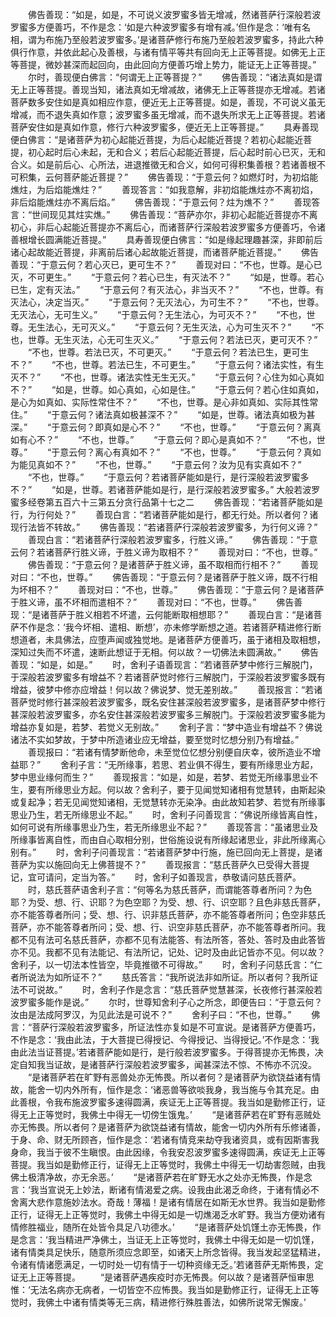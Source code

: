 <!-- { "loadSidebar": true } -->
　　佛告善现：“如是，如是，不可说义波罗蜜多皆无增减，然诸菩萨行深般若波罗蜜多方便善巧，不作是念：‘如是六种波罗蜜多有增有减。’但作是念：‘唯有名相，谓为布施乃至般若波罗蜜多。’是诸菩萨修行布施乃至般若波罗蜜多，持此六种俱行作意，并依此起心及善根，与诸有情平等共有回向无上正等菩提。如佛无上正等菩提，微妙甚深而起回向，由此回向方便善巧增上势力，能证无上正等菩提。”
　　尔时，善现便白佛言：“何谓无上正等菩提？”
　　佛告善现：“诸法真如是谓无上正等菩提。善现当知，诸法真如无增减故，诸佛无上正等菩提亦无增减。若诸菩萨数多安住如是真如相应作意，便近无上正等菩提。如是，善现，不可说义虽无增减，而不退失真如作意；波罗蜜多虽无增减，而不退失所求无上正等菩提。若诸菩萨安住如是真如作意，修行六种波罗蜜多，便近无上正等菩提。”
　　具寿善现便白佛言：“是诸菩萨为初心起能近菩提，为后心起能近菩提？若初心起能近菩提，初心起时后心未起，无和合义；若后心起能近菩提，后心起时前心已灭，无和合义。如是前后心、心所法，进退推徵无和合义，如何可得积集善根？若诸善根不可积集，云何菩萨能近菩提？”
　　佛告善现：“于意云何？如燃灯时，为初焰能燋炷，为后焰能燋炷？”
　　善现答言：“如我意解，非初焰能燋炷亦不离初焰，非后焰能燋炷亦不离后焰。”
　　佛告善现：“于意云何？炷为燋不？”
　　善现答言：“世间现见其炷实燋。”
　　佛告善现：“菩萨亦尔，非初心起能近菩提亦不离初心，非后心起能近菩提亦不离后心，而诸菩萨行深般若波罗蜜多方便善巧，令诸善根增长圆满能近菩提。”
　　具寿善现便白佛言：“如是缘起理趣甚深，非即前后诸心起故能近菩提，非离前后诸心起故能近菩提，而诸菩萨能近菩提。”
　　佛告善现：“于意云何？若心灭已，更可生不？”
　　善现对曰：“不也，世尊。是心已灭，不可更生。”
　　“于意云何？若心已生，有灭法不？”
　　“如是，世尊。若心已生，定有灭法。”
　　“于意云何？有灭法心，非当灭不？”
　　“不也，世尊。有灭法心，决定当灭。”
　　“于意云何？无灭法心，为可生不？”
　　“不也，世尊。无灭法心，无可生义。”
　　“于意云何？无生法心，为可灭不？”
　　“不也，世尊。无生法心，无可灭义。”
　　“于意云何？无生灭法，心为可生灭不？”
　　“不也，世尊。无生灭法，心无可生灭义。”
　　“于意云何？若法已灭，更可灭不？”
　　“不也，世尊。若法已灭，不可更灭。”
　　“于意云何？若法已生，更可生不？”
　　“不也，世尊。若法已生，不可更生。”
　　“于意云何？诸法实性，有生灭不？”
　　“不也，世尊。诸法实性无生无灭。”
　　“于意云何？心住为如心真如不？”
　　“如是，世尊。如心真如，心如是住。”
　　“于意云何？若心住如真如，是心为如真如、实际性常住不？”
　　“不也，世尊。是心非如真如、实际其性常住。”
　　“于意云何？诸法真如极甚深不？”
　　“如是，世尊。诸法真如极为甚深。”
　　“于意云何？即真如是心不？”
　　“不也，世尊。”
　　“于意云何？离真如有心不？”
　　“不也，世尊。”
　　“于意云何？即心是真如不？”
　　“不也，世尊。”
　　“于意云何？离心有真如不？”
　　“不也，世尊。”
　　“于意云何？真如为能见真如不？”
　　“不也，世尊。”
　　“于意云何？汝为见有实真如不？”
　　“不也，世尊。”
　　“于意云何？若诸菩萨能如是行，是行深般若波罗蜜多不？”
　　“如是，世尊。若诸菩萨能如是行，是行深般若波罗蜜多。”
大般若波罗蜜多经卷第五百六十三第五分贪行品第十七之二
　　佛告善现：“若诸菩萨能如是行，为行何处？”
　　善现白言：“若诸菩萨能如是行，都无行处。所以者何？诸现行法皆不转故。”
　　佛告善现：“若诸菩萨行深般若波罗蜜多，为行何义谛？”
　　善现白言：“若诸菩萨行深般若波罗蜜多，行胜义谛。”
　　佛告善现：“于意云何？若诸菩萨行胜义谛，于胜义谛为取相不？”
　　善现对曰：“不也，世尊。”
　　佛告善现：“于意云何？是诸菩萨于胜义谛，虽不取相而行相不？”
　　善现对曰：“不也，世尊。”
　　佛告善现：“于意云何？是诸菩萨于胜义谛，既不行相为坏相不？”
　　善现对曰：“不也，世尊。”
　　佛告善现：“于意云何？是诸菩萨于胜义谛，虽不坏相而遣相不？”
　　善现对曰：“不也，世尊。”
　　佛告善现：“是诸菩萨于胜义相若不坏遣，云何能断取相想耶？”
　　善现白言：“是诸菩萨不作是念：‘我今坏相、遣相、断想’，亦未修学断想之道。若诸菩萨精进修行断想道者，未具佛法，应堕声闻或独觉地。是诸菩萨方便善巧，虽于诸相及取相想，深知过失而不坏遣，速断此想证于无相。何以故？一切佛法未圆满故。”
　　佛告善现：“如是，如是。”
　　时，舍利子语善现言：“若诸菩萨梦中修行三解脱门，于深般若波罗蜜多有增益不？若诸菩萨觉时修行三解脱门，于深般若波罗蜜多既有增益，彼梦中修亦应增益！何以故？佛说梦、觉无差别故。”
　　善现报言：“若诸菩萨觉时修行甚深般若波罗蜜多，既名安住甚深般若波罗蜜多，是诸菩萨梦中修行甚深般若波罗蜜多，亦名安住甚深般若波罗蜜多三解脱门。于深般若波罗蜜多能为增益亦复如是，若梦、若觉义无别故。”
　　舍利子言：“梦中造业有增益不？佛说诸法不实如梦故，于梦中所造诸业应无增益，要至觉时忆想分别乃有增益。”
　　善现报曰：“若诸有情梦断他命，未至觉位忆想分别便自庆幸，彼所造业不增益耶？”
　　舍利子言：“无所缘事，若思、若业俱不得生，要有所缘思业方起，梦中思业缘何而生？”
　　善现报言：“如是，如是，若梦、若觉无所缘事思业不生，要有所缘思业方起。何以故？舍利子，要于见闻觉知诸相有觉慧转，由斯起染或复起净；若无见闻觉知诸相，无觉慧转亦无染净。由此故知若梦、若觉有所缘事思业乃生，若无所缘思业不起。”
　　时，舍利子问善现言：“佛说所缘皆离自性，如何可说有所缘事思业乃生，若无所缘思业不起？”
　　善现答言：“虽诸思业及所缘事皆离自性，而由自心取相分别，世俗施设说有所缘起诸思业，非此所缘离心别有。”
　　时，舍利子问善现言：“若诸菩萨梦中行施，施已回向无上菩提，是诸菩萨为实以施回向无上佛菩提不？”
　　善现报言：“慈氏菩萨久已受得大菩提记，宜可请问，定当为答。”
　　时，舍利子如善现言，恭敬请问慈氏菩萨。
　　时，慈氏菩萨语舍利子言：“何等名为慈氏菩萨，而谓能答尊者所问？为色耶？为受、想、行、识耶？为色空耶？为受、想、行、识空耶？且色非慈氏菩萨，亦不能答尊者所问；受、想、行、识非慈氏菩萨，亦不能答尊者所问；色空非慈氏菩萨，亦不能答尊者所问；受、想、行、识空非慈氏菩萨，亦不能答尊者所问。我都不见有法可名慈氏菩萨，亦都不见有法能答、有法所答，答处、答时及由此答皆亦不见。我都不见有法能记、有法所记，记处、记时及由此记皆亦不见。何以故？舍利子，以一切法本性皆空，毕竟推徵不可得故。”
　　时，舍利子问慈氏言：“仁者所说法为如所证不？”
　　慈氏答言：“我所说法非如所证。所以者何？我所证法不可说故。”
　　时，舍利子作是念言：“慈氏菩萨觉慧甚深，长夜修行甚深般若波罗蜜多能作是说。”
　　尔时，世尊知舍利子心之所念，即便告曰：“于意云何？汝由是法成阿罗汉，为见此法是可说不？”
　　舍利子曰：“不也，世尊。”
　　佛言：“菩萨行深般若波罗蜜多，所证法性亦复如是不可宣说。是诸菩萨方便善巧，不作是念：‘我由此法，于大菩提已得授记、今得授记、当得授记。’不作是念：‘我由此法当证菩提。’若诸菩萨能如是行，是行般若波罗蜜多。于得菩提亦无怖畏，决定自知我当证故，是诸菩萨行深般若波罗蜜多，闻甚深法不惊、不怖亦不沉没。
　　“是诸菩萨若在旷野有恶兽处亦无怖畏。所以者何？是诸菩萨为欲饶益诸有情故，能舍一切内外所有，恒作是念：‘诸恶兽等欲啖我身，我当施与令其充足。由此善根，令我布施波罗蜜多速得圆满，疾证无上正等菩提。我当如是勤修正行，证得无上正等觉时，我佛土中得无一切傍生饿鬼。’
　　“是诸菩萨若在旷野有恶贼处亦无怖畏。所以者何？是诸菩萨为欲饶益诸有情故，能舍一切内外所有乐修诸善，于身、命、财无所顾吝，恒作是念：‘若诸有情竞来劫夺我诸资具，或有因斯害我身命，我当于彼不生瞋恨。由此因缘，令我安忍波罗蜜多速得圆满，疾证无上正等菩提。我当如是勤修正行，证得无上正等觉时，我佛土中得无一切劫害怨贼，由我佛土极清净故，亦无余恶。’
　　“是诸菩萨若在旷野无水之处亦无怖畏，作是念言：‘我当宣说无上妙法，断诸有情渴爱之病。设我由此渴乏命终，于诸有情必不舍离大悲作意施妙法水。奇哉！薄福！是诸有情居在如斯无水世界。我当如是勤修正行，证得无上正等觉时，我佛土中得无如是一切燋渴乏水旷野。我当方便劝诸有情修胜福业，随所在处皆令具足八功德水。’
　　“是诸菩萨处饥馑土亦无怖畏，作是念言：‘我当精进严净佛土，当证无上正等觉时，我佛土中得无如是一切饥馑，诸有情类具足快乐，随意所须应念即至，如诸天上所念皆得。我当发起坚猛精进，令诸有情诸愿满足，一切时处一切有情于一切种资缘无乏。’若诸菩萨无斯怖畏，定证无上正等菩提。
　　“是诸菩萨遇疾疫时亦无怖畏。何以故？是诸菩萨恒审思惟：‘无法名病亦无病者，一切皆空不应怖畏。我当如是勤修正行，证得无上正等觉时，我佛土中诸有情类等无三病，精进修行殊胜善法，如佛所说常无懈废。’
